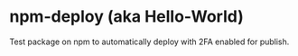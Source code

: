 # npm-deploy (aka Hello-World)

Test package on npm to automatically deploy with 2FA enabled for publish.
